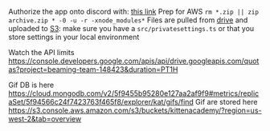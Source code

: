 Authorize the app onto discord with:
[this link](https://discordapp.com/oauth2/authorize?client_id=222853207687299073&scope=bot&permissions=0x00032814)
Prep for AWS `rm *.zip || zip archive.zip * -0 -u -r -xnode_modules*`
Files are pulled from [drive](https://drive.google.com/drive/folders/0BwoBPbVKwbI9TUdFSG0yRjh5UTQ) and uploaded to [S3](http://console.aws.amazon.com/s3/buckets/kittenacademy): 
make sure you have a `src/privatesettings.ts` or that you store settings in your local environment

Watch the API limits https://console.developers.google.com/apis/api/drive.googleapis.com/quotas?project=beaming-team-148423&duration=PT1H

Gif DB is here https://cloud.mongodb.com/v2/5f9455b95280e127aa2af9f9#metrics/replicaSet/5f94566c24f7423763f465f8/explorer/kat/gifs/find
Gif are stored here https://s3.console.aws.amazon.com/s3/buckets/kittenacademy/?region=us-west-2&tab=overview	
